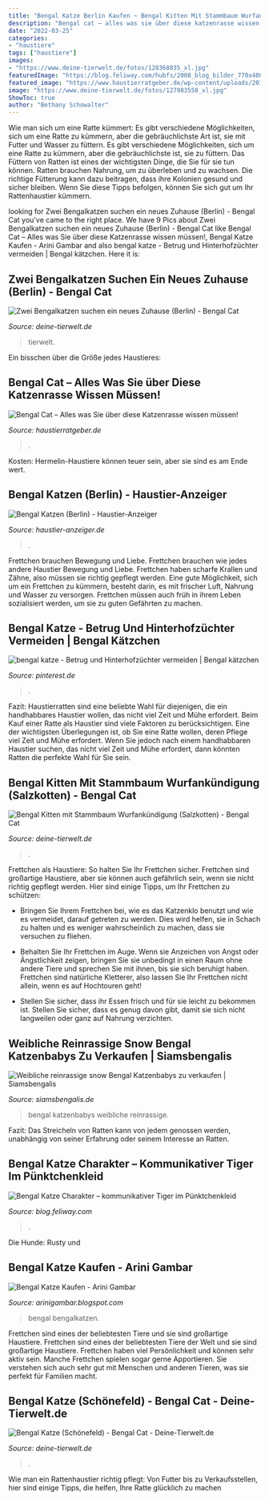 ```yaml
---
title: "Bengal Katze Berlin Kaufen ~ Bengal Kitten Mit Stammbaum Wurfankündigung (salzkotten)"
description: "Bengal cat – alles was sie über diese katzenrasse wissen müssen!"
date: "2022-03-25"
categories:
- "haustiere"
tags: ["haustiere"]
images:
- "https://www.deine-tierwelt.de/fotos/128368835_xl.jpg"
featuredImage: "https://blog.feliway.com/hubfs/2008_blog_bilder_770x400_04.jpg#keepProtocol"
featured_image: "https://www.haustierratgeber.de/wp-content/uploads/2019/08/Bengal-Katze-1024x683.jpeg"
image: "https://www.deine-tierwelt.de/fotos/127983558_xl.jpg"
ShowToc: true
author: "Bethany Schowalter"
---
```



Wie man sich um eine Ratte kümmert: Es gibt verschiedene Möglichkeiten, sich um eine Ratte zu kümmern, aber die gebräuchlichste Art ist, sie mit Futter und Wasser zu füttern.
Es gibt verschiedene Möglichkeiten, sich um eine Ratte zu kümmern, aber die gebräuchlichste ist, sie zu füttern. Das Füttern von Ratten ist eines der wichtigsten Dinge, die Sie für sie tun können. Ratten brauchen Nahrung, um zu überleben und zu wachsen. Die richtige Fütterung kann dazu beitragen, dass ihre Kolonien gesund und sicher bleiben. Wenn Sie diese Tipps befolgen, können Sie sich gut um Ihr Rattenhaustier kümmern.

	

		
looking for Zwei Bengalkatzen suchen ein neues Zuhause (Berlin) - Bengal Cat you've came to the right place. We have 9 Pics about Zwei Bengalkatzen suchen ein neues Zuhause (Berlin) - Bengal Cat like Bengal Cat – Alles was Sie über diese Katzenrasse wissen müssen!, Bengal Katze Kaufen - Arini Gambar and also bengal katze - Betrug und Hinterhofzüchter vermeiden | Bengal kätzchen. Here it is:
		
    
## Zwei Bengalkatzen Suchen Ein Neues Zuhause (Berlin) - Bengal Cat

<img loading=lazy src="https://www.deine-tierwelt.de/fotos/128368835_xl.jpg" onerror="this.onerror=null;this.src='https://tse3.mm.bing.net/th?id=OIP.-yGoghY-WeBIf_1GV12fNQHaJ4&amp;pid=15.1';" alt="Zwei Bengalkatzen suchen ein neues Zuhause (Berlin) - Bengal Cat">

_Source: deine-tierwelt.de_

>tierwelt. 

	

Ein bisschen über die Größe jedes Haustieres:

    
## Bengal Cat – Alles Was Sie über Diese Katzenrasse Wissen Müssen!

<img loading=lazy src="https://www.haustierratgeber.de/wp-content/uploads/2019/08/Bengal-Katze-1024x683.jpeg" onerror="this.onerror=null;this.src='https://tse3.mm.bing.net/th?id=OIP.FdeP7FJg1Og4qfLwbAsArQHaE8&amp;pid=15.1';" alt="Bengal Cat – Alles was Sie über diese Katzenrasse wissen müssen!">

_Source: haustierratgeber.de_

>. 

	

Kosten: Hermelin-Haustiere können teuer sein, aber sie sind es am Ende wert.

    
## Bengal Katzen (Berlin) - Haustier-Anzeiger

<img loading=lazy src="https://www.deine-tierwelt.de/fotos/127983558_xl.jpg" onerror="this.onerror=null;this.src='https://tse1.mm.bing.net/th?id=OIP.TqxXn59iEYt5GS5cv_iurgHaNK&amp;pid=15.1';" alt="Bengal Katzen (Berlin) - Haustier-Anzeiger">

_Source: haustier-anzeiger.de_

>. 

	

Frettchen brauchen Bewegung und Liebe.
Frettchen brauchen wie jedes andere Haustier Bewegung und Liebe. Frettchen haben scharfe Krallen und Zähne, also müssen sie richtig gepflegt werden. Eine gute Möglichkeit, sich um ein Frettchen zu kümmern, besteht darin, es mit frischer Luft, Nahrung und Wasser zu versorgen. Frettchen müssen auch früh in ihrem Leben sozialisiert werden, um sie zu guten Gefährten zu machen.

    
## Bengal Katze - Betrug Und Hinterhofzüchter Vermeiden | Bengal Kätzchen

<img loading=lazy src="https://i.pinimg.com/736x/90/50/73/9050739519d47704190bb9a040443374.jpg" onerror="this.onerror=null;this.src='https://tse4.mm.bing.net/th?id=OIP.3za2-qQZ3dxYVWsXwHz7fwHaEK&amp;pid=15.1';" alt="bengal katze - Betrug und Hinterhofzüchter vermeiden | Bengal kätzchen">

_Source: pinterest.de_

>. 

	

Fazit: Haustierratten sind eine beliebte Wahl für diejenigen, die ein handhabbares Haustier wollen, das nicht viel Zeit und Mühe erfordert.
Beim Kauf einer Ratte als Haustier sind viele Faktoren zu berücksichtigen. Eine der wichtigsten Überlegungen ist, ob Sie eine Ratte wollen, deren Pflege viel Zeit und Mühe erfordert. Wenn Sie jedoch nach einem handhabbaren Haustier suchen, das nicht viel Zeit und Mühe erfordert, dann könnten Ratten die perfekte Wahl für Sie sein.

    
## Bengal Kitten Mit Stammbaum Wurfankündigung (Salzkotten) - Bengal Cat

<img loading=lazy src="https://www.deine-tierwelt.de/fotos/119989958_xl.jpg" onerror="this.onerror=null;this.src='https://tse1.mm.bing.net/th?id=OIP.2SjP3Oizi7uDW2PEGRpBkgHaE7&amp;pid=15.1';" alt="Bengal Kitten mit Stammbaum Wurfankündigung (Salzkotten) - Bengal Cat">

_Source: deine-tierwelt.de_

>. 

	

Frettchen als Haustiere: So halten Sie Ihr Frettchen sicher.
Frettchen sind großartige Haustiere, aber sie können auch gefährlich sein, wenn sie nicht richtig gepflegt werden. Hier sind einige Tipps, um Ihr Frettchen zu schützen:
- Bringen Sie Ihrem Frettchen bei, wie es das Katzenklo benutzt und wie es vermeidet, darauf getreten zu werden. Dies wird helfen, sie in Schach zu halten und es weniger wahrscheinlich zu machen, dass sie versuchen zu fliehen.

- Behalten Sie Ihr Frettchen im Auge. Wenn sie Anzeichen von Angst oder Ängstlichkeit zeigen, bringen Sie sie unbedingt in einen Raum ohne andere Tiere und sprechen Sie mit ihnen, bis sie sich beruhigt haben. Frettchen sind natürliche Kletterer, also lassen Sie Ihr Frettchen nicht allein, wenn es auf Hochtouren geht!

- Stellen Sie sicher, dass ihr Essen frisch und für sie leicht zu bekommen ist. Stellen Sie sicher, dass es genug davon gibt, damit sie sich nicht langweilen oder ganz auf Nahrung verzichten.

    
## Weibliche Reinrassige Snow Bengal Katzenbabys Zu Verkaufen | Siamsbengalis

<img loading=lazy src="https://siamsbengalis.de/wp-content/uploads/kitten020-27-03-2020.jpg" onerror="this.onerror=null;this.src='https://tse1.mm.bing.net/th?id=OIP.BE4QzW9GDkPlq2W6HrWwewHaG2&amp;pid=15.1';" alt="Weibliche reinrassige snow Bengal Katzenbabys zu verkaufen | Siamsbengalis">

_Source: siamsbengalis.de_

>bengal katzenbabys weibliche reinrassige. 

	

Fazit: Das Streicheln von Ratten kann von jedem genossen werden, unabhängig von seiner Erfahrung oder seinem Interesse an Ratten.

    
## Bengal Katze Charakter – Kommunikativer Tiger Im Pünktchenkleid

<img loading=lazy src="https://blog.feliway.com/hubfs/2008_blog_bilder_770x400_04.jpg#keepProtocol" onerror="this.onerror=null;this.src='https://tse4.mm.bing.net/th?id=OIP.7exX3fzyBrlPu7HL3l1o_QHaD2&amp;pid=15.1';" alt="Bengal Katze Charakter – kommunikativer Tiger im Pünktchenkleid">

_Source: blog.feliway.com_

>. 

	

Die Hunde: Rusty und

    
## Bengal Katze Kaufen - Arini Gambar

<img loading=lazy src="https://fineollen-bengalen.de/wp-content/uploads/2019/09/Bengal-kitten-kaufen-berlin-1.jpg" onerror="this.onerror=null;this.src='https://tse2.mm.bing.net/th?id=OIP.EAHsv1MumyAtkER2CowrtgHaJ4&amp;pid=15.1';" alt="Bengal Katze Kaufen - Arini Gambar">

_Source: arinigambar.blogspot.com_

>bengal bengalkatzen. 

	

Frettchen sind eines der beliebtesten Tiere und sie sind großartige Haustiere.
Frettchen sind eines der beliebtesten Tiere der Welt und sie sind großartige Haustiere. Frettchen haben viel Persönlichkeit und können sehr aktiv sein. Manche Frettchen spielen sogar gerne Apportieren. Sie verstehen sich auch sehr gut mit Menschen und anderen Tieren, was sie perfekt für Familien macht.

    
## Bengal Katze (Schönefeld) - Bengal Cat - Deine-Tierwelt.de

<img loading=lazy src="https://www.deine-tierwelt.de/fotos/127722987_xl.jpg" onerror="this.onerror=null;this.src='https://tse1.mm.bing.net/th?id=OIP.ZKH8XcJUiz-My_HUY2fT_wHaJ4&amp;pid=15.1';" alt="Bengal Katze (Schönefeld) - Bengal Cat - Deine-Tierwelt.de">

_Source: deine-tierwelt.de_

>. 

	

Wie man ein Rattenhaustier richtig pflegt: Von Futter bis zu Verkaufsstellen, hier sind einige Tipps, die helfen, Ihre Ratte glücklich zu machen

